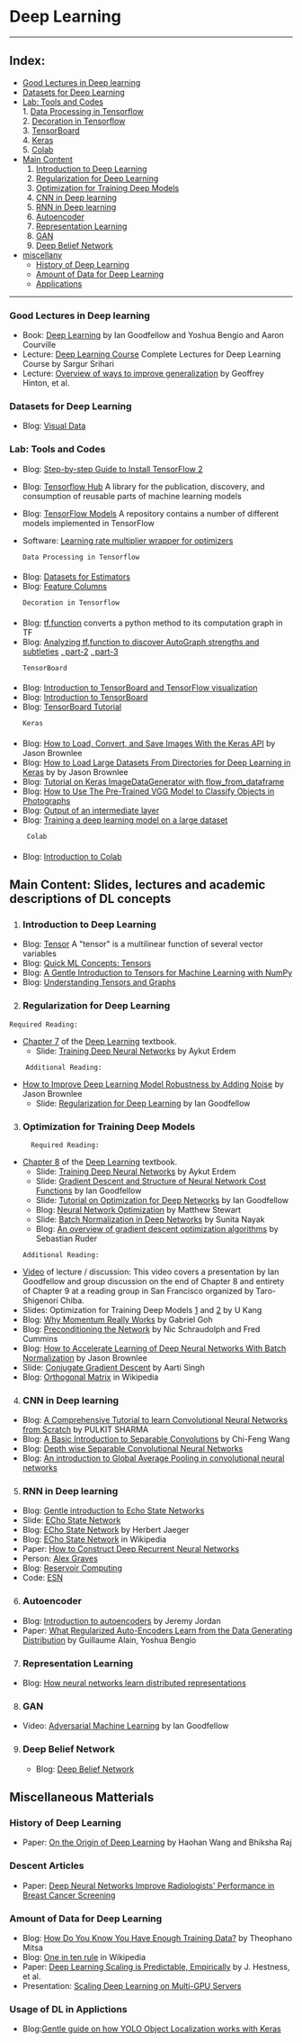 # Deep Learning

---

## **Index:**
- [Good Lectures in Deep learning](#lecture)
- [Datasets for Deep Learning](#datasets)
- [Lab: Tools and Codes](#lab)
    <br/>1. [Data Processing in Tensorflow](#dataprocessingTF)
    <br/>2. [Decoration in Tensorflow](#decoration)
    <br/>3. [TensorBoard](#tensorboard)
    <br/>4. [Keras](#keras)
    <br/>5. [Colab](#colab)
- [Main Content](#content)
  1. [Introduction to Deep Learning](#introduction)
  2. [Regularization for Deep Learning](#regularization)
  3. [Optimization for Training Deep Models](#optimization)
  4. [CNN in Deep learning ](#cnn)
  5. [RNN in Deep learning](#rnn)
  6. [Autoencoder](#autoencoder)
  7. [Representation Learning](#representation)
  8. [GAN](#gan)
  9. [Deep Belief Network](#dbn)
- [miscellany](#misc)
  - [History of Deep Learning](#history)
  - [Amount of Data for Deep Learning](#size_data)
  - [Applications](#applications)


---

### <a name="lecture"></a>Good Lectures in Deep learning
   * Book: [Deep Learning](https://www.deeplearningbook.org) by Ian Goodfellow and Yoshua Bengio and Aaron Courville
   * Lecture: [Deep Learning Course](https://cedar.buffalo.edu/~srihari/CSE676/index.html) Complete Lectures for Deep Learning Course by Sargur Srihari
   * Lecture: [Overview of ways to improve generalization](http://www.cs.toronto.edu/~hinton/coursera/lecture9/lec9.pdf) by Geoffrey Hinton, et al.


### <a name="datasets"></a>Datasets for Deep Learning
  * Blog: [Visual Data](https://www.visualdata.io)


### <a name="lab"></a> Lab: Tools and Codes
  * Blog: [Step-by-step Guide to Install TensorFlow 2](https://medium.com/@cran2367/install-and-setup-tensorflow-2-0-2c4914b9a265)
  * Blog: [Tensorflow Hub](https://www.tensorflow.org/hub) A library for the publication, discovery, and consumption of reusable parts of machine learning models
  * Blog: [TensorFlow Models](https://github.com/tensorflow/models/) A repository contains a number of different models implemented in TensorFlow
  * Software: [Learning rate multiplier wrapper for optimizers](https://pypi.org/project/keras-lr-multiplier/)
  
    ```
    Data Processing in Tensorflow
    ```
  #### <a name="dataprocessingTF"></a>
  * Blog: [Datasets for Estimators](https://www.tensorflow.org/guide/datasets_for_estimators)
  * Blog: [Feature Columns](https://www.tensorflow.org/guide/feature_columns)
    ```
    Decoration in Tensorflow
    ```
  #### <a name="decoration"></a>
  * Blog: [tf.function](https://www.tensorflow.org/beta/tutorials/eager/tf_function) converts a python method to its computation graph in TF
  * Blog: [Analyzing tf.function to discover AutoGraph strengths and subtleties](https://pgaleone.eu/tensorflow/tf.function/2019/05/10/dissecting-tf-function-part-1/)
  [, part-2](https://pgaleone.eu/tensorflow/tf.function/2019/04/03/dissecting-tf-function-part-2/)
  [, part-3](https://pgaleone.eu/tensorflow/tf.function/2019/05/10/dissecting-tf-function-part-3/)
    ```
    TensorBoard
    ```
   #### <a name="tensorboard"></a>
   * Blog: [Introduction to TensorBoard and TensorFlow visualization](https://adventuresinmachinelearning.com/introduction-to-tensorboard-and-tensorflow-visualization/)
   * Blog: [Introduction to TensorBoard](https://www.easy-tensorflow.com/tf-tutorials/basics/introduction-to-tensorboard)
   * Blog: [TensorBoard Tutorial](https://www.datacamp.com/community/tutorials/tensorboard-tutorial) 
     ```
     Keras
     ```    
   #### <a name="keras"></a>
   * Blog: [How to Load, Convert, and Save Images With the Keras API](https://machinelearningmastery.com/how-to-load-convert-and-save-images-with-the-keras-api/) by Jason Brownlee
   * Blog: [How to Load Large Datasets From Directories for Deep Learning in Keras](https://machinelearningmastery.com/how-to-load-large-datasets-from-directories-for-deep-learning-with-keras/) by by Jason Brownlee
   * Blog: [Tutorial on Keras ImageDataGenerator with flow_from_dataframe](https://medium.com/@vijayabhaskar96/tutorial-on-keras-imagedatagenerator-with-flow-from-dataframe-8bd5776e45c1)
   * Blog: [How to Use The Pre-Trained VGG Model to Classify Objects in Photographs](https://machinelearningmastery.com/use-pre-trained-vgg-model-classify-objects-photographs/)
   * Blog: [Output of an intermediate layer](https://keras.io/getting-started/faq/#how-can-i-obtain-the-output-of-an-intermediate-layer)
   *  Blog: [Training a deep learning model on a large dataset](https://medium.com/difference-engine-ai/keras-a-thing-you-should-know-about-keras-if-you-plan-to-train-a-deep-learning-model-on-a-large-fdd63ce66bd2)
      ```
       Colab
      ``` 
     
  #### <a name="colab"></a>
   *   Blog: [Introduction to Colab](https://shranith.github.io/2018/10/28/google_colab_intro.html)
  
## <a name="content"></a>Main Content: Slides, lectures and academic descriptions of DL concepts

1.  ### <a name="introduction"></a>Introduction to Deep Learning
  * Blog: [Tensor](https://en.wikipedia.org/wiki/Tensor) A "tensor" is a multilinear function of several vector variables
  * Blog: [Quick ML Concepts: Tensors](https://towardsdatascience.com/quick-ml-concepts-tensors-eb1330d7760f)
  * Blog: [A Gentle Introduction to Tensors for Machine Learning with NumPy](https://machinelearningmastery.com/introduction-to-tensors-for-machine-learning/)
  * Blog: [Understanding Tensors and Graphs](https://www.analyticsvidhya.com/blog/2017/03/tensorflow-understanding-tensors-and-graphs/)

2.  ### <a name="regularization"></a>Regularization for Deep Learning  
```
Required Reading:
```
  * [Chapter 7](http://www.deeplearningbook.org/contents/regularization.html) of the [Deep Learning](http://www.deeplearningbook.org) textbook. <br>
    * Slide: [Training Deep Neural Networks](https://web.cs.hacettepe.edu.tr/~aykut/classes/spring2018/cmp784/slides/lec4-training-deep-nets.pdf) by Aykut Erdem
```
    Additional Reading:
```
  * [How to Improve Deep Learning Model Robustness by Adding Noise](https://machinelearningmastery.com/how-to-improve-deep-learning-model-robustness-by-adding-noise/) by Jason Brownlee 
    * Slide: [Regularization for Deep Learning](https://www.deeplearningbook.org/slides/07_regularization.pdf)  by Ian Goodfellow


3.  ### <a name="optimization"></a>Optimization for Training Deep Models  
    ```
      Required Reading:
    ```
  * [Chapter 8](http://www.deeplearningbook.org/contents/optimization.html) of the [Deep Learning](http://www.deeplearningbook.org) textbook. <br> 
    * Slide: [Training Deep Neural Networks](https://web.cs.hacettepe.edu.tr/~aykut/classes/spring2018/cmp784/slides/lec4-training-deep-nets.pdf) by Aykut Erdem
    * Slide: [Gradient Descent and Structure of Neural Network Cost Functions](https://www.deeplearningbook.org/slides/sgd_and_cost_structure.pdf) by Ian Goodfellow
    * Slide: [Tutorial on Optimization for Deep Networks](https://www.deeplearningbook.org/slides/dls_2016.pdf) by Ian Goodfellow    
    * Blog: [Neural Network Optimization](https://towardsdatascience.com/neural-network-optimization-7ca72d4db3e0) by Matthew Stewart  
    * Slide: [Batch Normalization in Deep Networks](https://www.learnopencv.com/batch-normalization-in-deep-networks/) by Sunita Nayak 
    * Blog: [An overview of gradient descent optimization algorithms](http://ruder.io/optimizing-gradient-descent/) by Sebastian Ruder 
    ```
    Additional Reading:
    ```
   * [Video](https://www.youtube.com/watch?v=Xogn6veSyxA) of lecture / discussion: This video covers a presentation by Ian Goodfellow and group discussion on the end of Chapter 8 and entirety of Chapter 9 at a reading group in San Francisco organized by Taro-Shigenori Chiba. <br>
   * Slides: Optimization for Training Deep Models [1](https://datalab.snu.ac.kr/~ukang/courses/17S-DL/L15-opt.pdf)  and [2](https://datalab.snu.ac.kr/~ukang/courses/17S-DL/L16-opt-2.pdf) by U Kang 
   * Blog: [Why Momentum Really Works](https://distill.pub/2017/momentum/) by Gabriel Goh  
   * Blog: [Preconditioning the Network](https://cnl.salk.edu/~schraudo/teach/NNcourse/precond.html) by Nic Schraudolph and Fred Cummins  
   * Blog: [How to Accelerate Learning of Deep Neural Networks With Batch Normalization](https://machinelearningmastery.com/how-to-accelerate-learning-of-deep-neural-networks-with-batch-normalization/) by Jason Brownlee  
   * Slide: [Conjugate Gradient Descent](http://www.cs.cmu.edu/~pradeepr/convexopt/Lecture_Slides/conjugate_direction_methods.pdf) by Aarti Singh
   * Blog: [Orthogonal Matrix](https://en.wikipedia.org/wiki/Orthogonal_matrix) in Wikipedia

4.  ### <a name="cnn"></a>CNN in Deep learning 
* Blog: [A Comprehensive Tutorial to learn Convolutional Neural Networks from Scratch](https://www.analyticsvidhya.com/blog/2018/12/guide-convolutional-neural-network-cnn/) by PULKIT SHARMA
* Blog: [A Basic Introduction to Separable Convolutions](https://towardsdatascience.com/a-basic-introduction-to-separable-convolutions-b99ec3102728) by Chi-Feng Wang
* Blog: [Depth wise Separable Convolutional Neural Networks](https://www.geeksforgeeks.org/depth-wise-separable-convolutional-neural-networks/)
* Blog: [An introduction to Global Average Pooling in convolutional neural networks](https://adventuresinmachinelearning.com/global-average-pooling-convolutional-neural-networks/)

5.  ### <a name="rnn"></a>RNN in Deep learning 
  * Blog: [Gentle introduction to Echo State Networks](https://towardsdatascience.com/gentle-introduction-to-echo-state-networks-af99e5373c68)
  * Slide: [ECho State Network](http://didawiki.di.unipi.it/lib/exe/fetch.php/magistraleinformatica/aa2/rnn4-esn.pdf)
  * Blog: [ECho State Network](http://www.scholarpedia.org/article/Echo_state_network) by Herbert Jaeger
  * Blog: [ECho State Network](https://en.wikipedia.org/wiki/Echo_state_network) in Wikipedia
  * Paper: [How to Construct Deep Recurrent Neural Networks](https://arxiv.org/abs/1312.6026)
  * Person: [Alex Graves](https://www.cs.toronto.edu/~graves/)
  * Blog: [Reservoir Computing](https://www.researchgate.net/post/what_is_the_realitionship_between_deep_learning_methods_and_reservoir_computing_if_any)
  * Code: [ESN](https://github.com/ciortanmadalina/EchoStateNetwork/blob/master/EchoStateNetwork.ipynb)

6.  ### <a name="autoencoder">Autoencoder
  * Blog: [Introduction to autoencoders](https://www.jeremyjordan.me/autoencoders/) by Jeremy Jordan
  * Paper: [What Regularized Auto-Encoders Learn from the Data Generating Distribution](https://arxiv.org/abs/1211.4246) by  Guillaume Alain, Yoshua Bengio
  
7.  ### <a name="representation">Representation Learning
  * Blog: [How neural networks learn distributed representations](https://www.oreilly.com/ideas/how-neural-networks-learn-distributed-representations)

8.  ### <a name="gan"></a>GAN
  * Video: [Adversarial Machine Learning](https://videos.videoken.com/index.php/videos/aaai-2019-videos-invited-talk-ian-goodfellow-google-ai-adversarial-machine-learning/) by Ian Goodfellow 

9.  ### <a name="dbn">Deep Belief Network</a>
    *   Blog:   [Deep Belief Network](https://medium.com/datadriveninvestor/deep-learning-deep-belief-network-dbn-ab715b5b8afc)

## <a name="misc"></a>Miscellaneous Matterials

### <a name="history"></a>History of Deep Learning  
  * Paper: [On the Origin of Deep Learning](https://arxiv.org/abs/1702.07800) by Haohan Wang and Bhiksha Raj

### <a name="article"></a>Descent Articles
  * Paper: [Deep Neural Networks Improve Radiologists' Performance in Breast Cancer Screening](https://arxiv.org/abs/1903.08297v1)
  
### <a name="size_data"></a>Amount of Data for Deep Learning  
* Blog: [How Do You Know You Have Enough Training Data?](https://towardsdatascience.com/how-do-you-know-you-have-enough-training-data-ad9b1fd679ee) by Theophano Mitsa
* Blog: [One in ten rule](https://en.wikipedia.org/wiki/One_in_ten_rule) in Wikipedia
* Paper: [Deep Learning Scaling is Predictable, Empirically](https://arxiv.org/pdf/1712.00409.pdf) by J. Hestness, et al.
* Presentation: [Scaling Deep Learning on Multi-GPU Servers](https://discan18.github.io/assets/presentations/peter.pdf)

### <a  name="applications"></a>Usage of DL in Applictions
   *   Blog:[Gentle guide on how YOLO Object Localization works with Keras](https://heartbeat.fritz.ai/gentle-guide-on-how-yolo-object-localization-works-with-keras-part-2-65fe59ac12d)
